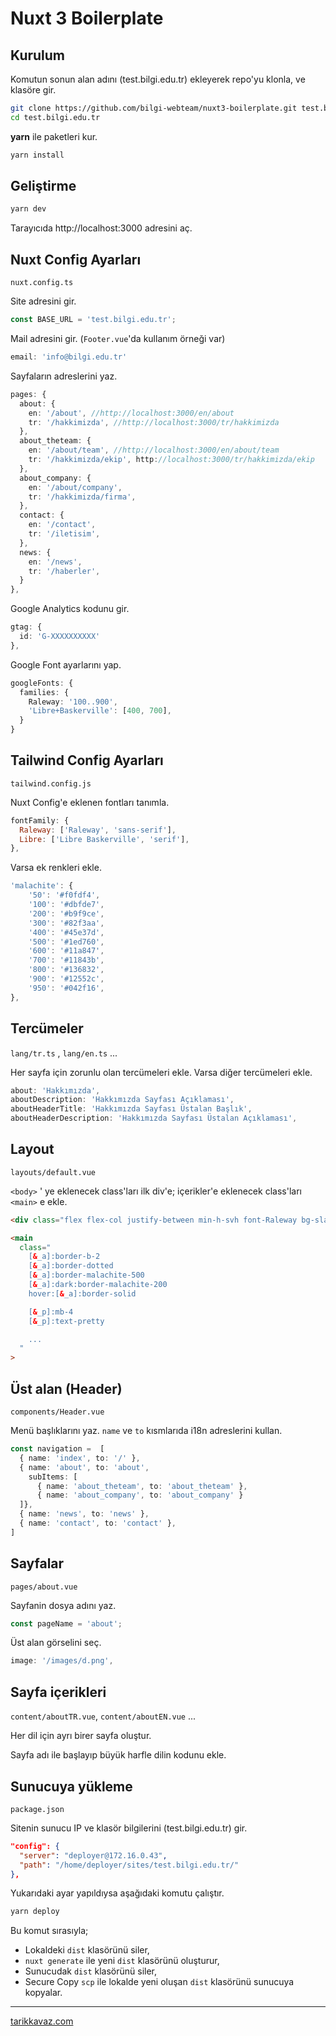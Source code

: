 # Nuxt 3 Boilerplate


## Kurulum

Komutun sonun alan adını (test.bilgi.edu.tr) ekleyerek repo'yu klonla, ve klasöre gir.

```bash
git clone https://github.com/bilgi-webteam/nuxt3-boilerplate.git test.bilgi.edu.tr
cd test.bilgi.edu.tr
```

**yarn** ile paketleri kur.

```bash
yarn install
```

## Geliştirme

```bash
yarn dev
```
Tarayıcıda http://localhost:3000 adresini aç.


## Nuxt Config Ayarları

`nuxt.config.ts`

Site adresini gir.

```ts
const BASE_URL = 'test.bilgi.edu.tr'; 
```

Mail adresini gir. (`Footer.vue`'da kullanım örneği var)

```ts
email: 'info@bilgi.edu.tr'
```

Sayfaların adreslerini yaz.

```ts
pages: {
  about: {
    en: '/about', //http://localhost:3000/en/about
    tr: '/hakkimizda', //http://localhost:3000/tr/hakkimizda
  },
  about_theteam: {
    en: '/about/team', //http://localhost:3000/en/about/team
    tr: '/hakkimizda/ekip', http://localhost:3000/tr/hakkimizda/ekip
  },
  about_company: {
    en: '/about/company',
    tr: '/hakkimizda/firma',
  },
  contact: {
    en: '/contact',
    tr: '/iletisim',
  },
  news: {
    en: '/news',
    tr: '/haberler',
  }
},
```

Google Analytics kodunu gir.

```ts
gtag: {
  id: 'G-XXXXXXXXXX'
},
```

Google Font ayarlarını yap.

```ts
googleFonts: {
  families: {
    Raleway: '100..900',
    'Libre+Baskerville': [400, 700],
  }
}
```

## Tailwind Config Ayarları

`tailwind.config.js`

Nuxt Config'e eklenen fontları tanımla.

```js
fontFamily: {
  Raleway: ['Raleway', 'sans-serif'],
  Libre: ['Libre Baskerville', 'serif'],
},
```

Varsa ek renkleri ekle.

```js
'malachite': {
    '50': '#f0fdf4',
    '100': '#dbfde7',
    '200': '#b9f9ce',
    '300': '#82f3aa',
    '400': '#45e37d',
    '500': '#1ed760',
    '600': '#11a847',
    '700': '#11843b',
    '800': '#136832',
    '900': '#12552c',
    '950': '#042f16',
},
```

## Tercümeler

`lang/tr.ts` , `lang/en.ts` ...

Her sayfa için zorunlu olan tercümeleri ekle. Varsa diğer tercümeleri ekle.

```ts
about: 'Hakkımızda',
aboutDescription: 'Hakkımızda Sayfası Açıklaması',
aboutHeaderTitle: 'Hakkımızda Sayfası Üstalan Başlık',
aboutHeaderDescription: 'Hakkımızda Sayfası Üstalan Açıklaması',
```

## Layout

`layouts/default.vue`

`<body>` ' ye eklenecek class'ları ilk div'e; içerikler'e eklenecek class'ları `<main>` e ekle. 

```html
<div class="flex flex-col justify-between min-h-svh font-Raleway bg-slate-100 dark:bg-slate-900 text-slate-900 dark:text-slate-200">
```

```html
<main 
  class="
    [&_a]:border-b-2 
    [&_a]:border-dotted
    [&_a]:border-malachite-500 
    [&_a]:dark:border-malachite-200 
    hover:[&_a]:border-solid

    [&_p]:mb-4
    [&_p]:text-pretty

    ...
  "
>
```

## Üst alan (Header)

`components/Header.vue` 

Menü başlıklarını yaz. `name` ve `to` kısmlarıda i18n adreslerini kullan. 

```ts
const navigation =  [
  { name: 'index', to: '/' },
  { name: 'about', to: 'about', 
    subItems: [
      { name: 'about_theteam', to: 'about_theteam' },
      { name: 'about_company', to: 'about_company' }
  ]},
  { name: 'news', to: 'news' },
  { name: 'contact', to: 'contact' },
]
```

## Sayfalar

`pages/about.vue`

Sayfanin dosya adını yaz.

```ts
const pageName = 'about'; 
```

Üst alan görselini seç.

```ts
image: '/images/d.png',
```

## Sayfa içerikleri

`content/aboutTR.vue`, `content/aboutEN.vue` ...

Her dil için ayrı birer sayfa oluştur. 

Sayfa adı ile başlayıp büyük harfle dilin kodunu ekle.

## Sunucuya yükleme

`package.json` 

Sitenin sunucu IP ve klasör bilgilerini (test.bilgi.edu.tr) gir.

```json
"config": {
  "server": "deployer@172.16.0.43",
  "path": "/home/deployer/sites/test.bilgi.edu.tr/"
},
```

Yukarıdaki ayar yapıldıysa aşağıdaki komutu çalıştır.

```bash
yarn deploy
```

Bu komut sırasıyla;

- Lokaldeki `dist` klasörünü siler,
- `nuxt generate` ile yeni `dist` klasörünü oluşturur, 
- Sunucudak  `dist` klasörünü siler,
- Secure Copy `scp` ile lokalde yeni oluşan `dist` klasörünü sunucuya kopyalar. 



---

[tarikkavaz.com](https://tarikkavaz.com) 
